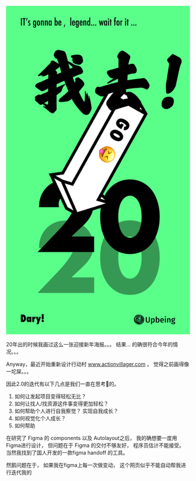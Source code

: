 


![iPhone8-1(1)](https://raw.githubusercontent.com/pandaqr/BlogImageBed/master/img/iPhone%208%20-%201%20%281%29.png)

20年出的时候我画过这么一张迎接新年海报。。。
结果...
的确很符合今年的情况。。。

Anyway，最近开始重新设计行动村 www.actionvillager.com ， 觉得之前画得像一坨屎。。。

因此2.0的迭代有以下几点是我们一直在思考🤔的。 

1. 如何让发起项目变得轻松无比？ 
2. 如何让找人/找资源这件事变得更加轻松？ 
3. 如何帮助个人进行自我察觉？ 实现自我成长？ 
4. 如何视觉化个人成长？ 
4. 如何帮助



在研究了 Figma 的 components 以及 Autolayout之后， 我的确想要一度用Figma进行设计， 但问题在于 Figma 的交付不够友好， 程序员估计不能接受。 当然我找到了国人开发的一款figma handoff 的工具。 

然鹅问题在于， 如果我在figma上每一次做变动， 这个网页似乎不能自动帮我进行迭代我的

